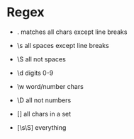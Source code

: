 # Regex

* . matches all chars except line breaks

* \s all spaces except line breaks

* \S all not spaces

* \d digits 0-9

* \w word/number chars

* \D all not numbers

* [] all chars in a set

* [\s\S] everything
